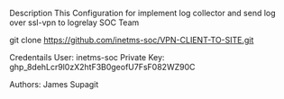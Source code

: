 Description
This Configuration for implement log collector and send log over ssl-vpn to logrelay SOC Team

git clone https://github.com/inetms-soc/VPN-CLIENT-TO-SITE.git

Credentails
User: inetms-soc
Private Key: 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

Authors: James Supagit